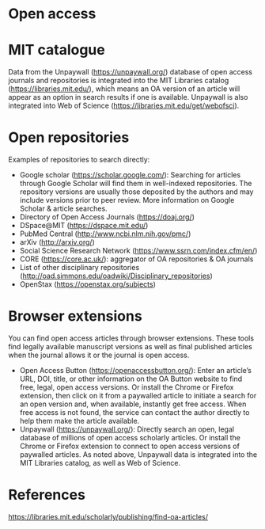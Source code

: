 # Open access

# MIT catalogue

Data from the Unpaywall (https://unpaywall.org/) database of open access journals and repositories is integrated into the MIT Libraries catalog (https://libraries.mit.edu/), which means an OA version of an article will appear as an option in search results if one is available. Unpaywall is also integrated into Web of Science (https://libraries.mit.edu/get/webofsci).

# Open repositories

Examples of repositories to search directly:

* Google scholar (https://scholar.google.com/): Searching for articles through Google Scholar will find them in well-indexed repositories. The repository versions are usually those deposited by the authors and may include versions prior to peer review. More information on Google Scholar & article searches.
* Directory of Open Access Journals (https://doaj.org/)
* DSpace@MIT (https://dspace.mit.edu/)
* PubMed Central (http://www.ncbi.nlm.nih.gov/pmc/)
* arXiv (http://arxiv.org/)
* Social Science Research Network (https://www.ssrn.com/index.cfm/en/)
* CORE (https://core.ac.uk/): aggregator of OA repositories & OA journals
* List of other disciplinary repositories (http://oad.simmons.edu/oadwiki/Disciplinary_repositories)
* OpenStax (https://openstax.org/subjects)


# Browser extensions
You can find open access articles through browser extensions. These tools find legally available manuscript versions as well as final published articles when the journal allows it or the journal is open access.
* Open Access Button (https://openaccessbutton.org/): Enter an article’s URL, DOI, title, or other information on the OA Button website to find free, legal, open access versions. Or install the Chrome or Firefox extension, then click on it from a paywalled article to initiate a search for an open version and, when available, instantly get free access. When free access is not found, the service can contact the author directly to help them make the article available.
* Unpaywall (https://unpaywall.org/): Directly search an open, legal database of millions of open access scholarly articles. Or install the Chrome or Firefox extension to connect to open access versions of paywalled articles. As noted above, Unpaywall data is integrated into the MIT Libraries catalog, as well as Web of Science.


# References
https://libraries.mit.edu/scholarly/publishing/find-oa-articles/